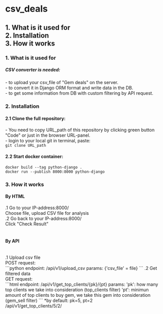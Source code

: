 # csv_deals
<h2>
1. What is it used for<br>
2. Installation<br>
3. How it works<br>
</h2>
<div style="background-color=white">
<h3>1. What is it used for</h3>
<h5>CSV converter is needed: <br></h5>
  - to upload your csv_file of "Gem deals" on the server. <br>
  - to convert it in Django ORM format and write data in the DB.<br>
  - to get some information from DB with custom filtering by API request.<br>

<h3>2. Installation</h3>
<h4>2.1 Clone the full repository:<br></h4>
- You need to copy URL_path of this repository by clicking green button "Code" or just in the browser URL-panel.<br>
- login to your local git in terminal, paste: <br>
<code>git clone URL_path</code><br>

<h4>2.2 Start docker container:<br></h4>

```
docker build --tag python-django .
docker run --publish 8000:8000 python-django
```

<h3>3. How it works</h3>
<h4>By HTML<br></h4>
.1 Go to your IP-address:8000/ <br>
Choose file, upload CSV file for analysis<br>
.2 Go back to your IP-address:8000/<br>
Click "Check Result"<br><br>

<h4>By API</h4><br>
.1 Upload csv file<br>
POST request: <br>
```python
endpoint: /api/v1/upload_csv
params: {'csv_file' = file}
```
.2 Get filtered data<br>
GET request: <br>
```html
endpoint: /api/v1/get_top_clients/{pk}/{pt}
params:
'pk': how many top clients we take into consideration (top_clients filter)
'pt': minimun amount of top clients to buy gem, we take this gem into consideration (gem_sell filter)
```
  *by default: pk=5, pt=2<br>
  /api/v1/get_top_clients/5/2/<br></div>